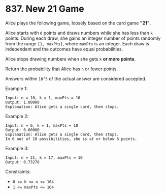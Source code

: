 # 837. New 21 Game
Alice plays the following game, loosely based on the card game **"21"**.

Alice starts with `0` points and draws numbers while she has less than `k` points. During each draw, she gains an integer number of points randomly from the range `[1, maxPts]`, where `maxPts` is an integer. Each draw is independent and the outcomes have equal probabilities.

Alice stops drawing numbers when she gets `k` **or more points**.

Return the probability that Alice has `n` or fewer points.

Answers within `10^5` of the actual answer are considered accepted.

Example 1:
```
Input: n = 10, k = 1, maxPts = 10
Output: 1.00000
Explanation: Alice gets a single card, then stops.
```
Example 2:
```
Input: n = 6, k = 1, maxPts = 10
Output: 0.60000
Explanation: Alice gets a single card, then stops.
In 6 out of 10 possibilities, she is at or below 6 points.
```
Example 3:
```
Input: n = 21, k = 17, maxPts = 10
Output: 0.73278
 ```

Constraints:
- `0 <= k <= n <= 104`
- `1 <= maxPts <= 104`